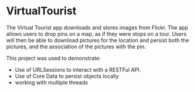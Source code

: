 # VirtualTourist

The Virtual Tourist app downloads and stores images from Flickr. The app allows users to drop pins on a map, as if they were stops on a tour. Users will then be able to download pictures for the location and persist both the pictures, and the association of the pictures with the pin.

This project was used to demonstrate:
* Use of URLSessions to interact with a RESTFul API.
* Use of Core Data to persist objects locally
* working with multiple threads
